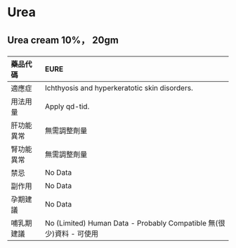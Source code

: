 # Urea

## Urea cream 10%， 20gm

##### 

| 藥品代碼   | EURE                                                                |
|:-----------|:--------------------------------------------------------------------|
| 適應症     | Ichthyosis and hyperkeratotic skin disorders.                       |
| 用法用量   | Apply qd-tid.                                                       |
| 肝功能異常 | 無需調整劑量                                                        |
| 腎功能異常 | 無需調整劑量                                                        |
| 禁忌       | No Data                                                             |
| 副作用     | No Data                                                             |
| 孕期建議   | No Data                                                             |
| 哺乳期建議 | No (Limited) Human Data - Probably Compatible 無(很少)資料 - 可使用 |

